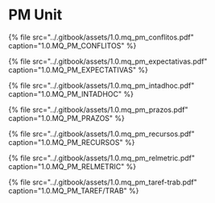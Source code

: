 # PM Unit

{% file src="../.gitbook/assets/1.0.mq\_pm\_conflitos.pdf" caption="1.0.MQ\_PM\_CONFLITOS" %}

{% file src="../.gitbook/assets/1.0.mq\_pm\_expectativas.pdf" caption="1.0.MQ\_PM\_EXPECTATIVAS" %}

{% file src="../.gitbook/assets/1.0.mq\_pm\_intadhoc.pdf" caption="1.0.MQ\_PM\_INTADHOC" %}

{% file src="../.gitbook/assets/1.0.mq\_pm\_prazos.pdf" caption="1.0.MQ\_PM\_PRAZOS" %}

{% file src="../.gitbook/assets/1.0.mq\_pm\_recursos.pdf" caption="1.0.MQ\_PM\_RECURSOS" %}

{% file src="../.gitbook/assets/1.0.mq\_pm\_relmetric.pdf" caption="1.0.MQ\_PM\_RELMETRIC" %}

{% file src="../.gitbook/assets/1.0.mq\_pm\_taref-trab.pdf" caption="1.0.MQ\_PM\_TAREF/TRAB" %}



